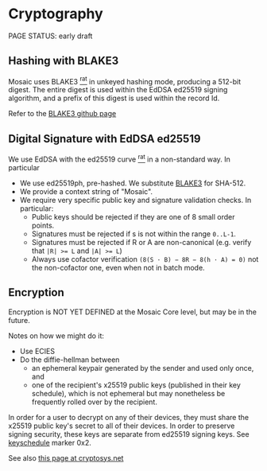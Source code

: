 # Cryptography

<status>PAGE STATUS: early draft</status>

## Hashing with BLAKE3

Mosaic uses BLAKE3 [<sup>rat</sup>](rationale.md#blake3)
in unkeyed hashing mode, producing a 512-bit digest. The entire digest is
used within the EdDSA ed25519 signing algorithm, and a prefix of this digest is used within
the record Id.

Refer to the [BLAKE3 github page](https://github.com/BLAKE3-team/BLAKE3)


## Digital Signature with EdDSA ed25519

We use <t>EdDSA with the ed25519 curve</t> [<sup>rat</sup>](rationale.md#eddsa-ed25519)
in a non-standard way. In particular

* We use ed25519ph, pre-hashed. We substitute [BLAKE3](#hashing-with-blake3) for SHA-512.
* We provide a context string of "Mosaic".
* We require very specific public key and signature validation checks. In particular:
    * Public keys should be rejected if they are one of 8 small order points.
    * Signatures must be rejected if s is not within the range `0..L-1`.
    * Signatures must be rejected if R or A are non-canonical
      (e.g. verify that `|R| >= L` and `|A| >= L`)
    * Always use cofactor verification `(8(S · B) − 8R − 8(h · A) = 0)` not the
      non-cofactor one, even when not in batch mode.

## Encryption

Encryption is NOT YET DEFINED at the Mosaic Core level, but may be in the future.

Notes on how we might do it:

* Use ECIES
* Do the diffie-hellman between
    * an ephemeral keypair generated by the sender and used only once, and
    * one of the recipient's x25519 public keys (published in their key
      schedule), which is not ephemeral but may nonetheless be frequently
      rolled over by the recipient.

In order for a user to decrypt on any of their devices, they must share the x25519 public key's
secret to all of their devices. In order to preserve signing security, these keys are separate
from ed25519 signing keys. See [keyschedule](keyschedule.md) marker 0x2.

See also [this page at cryptosys.net](https://www.cryptosys.net/pki/manpki/pki_eccsafecurves.html)
